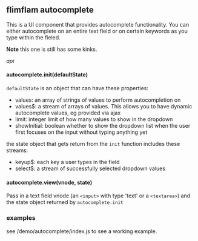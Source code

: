
## flimflam autocomplete

This is a UI component that provides autocomplete functionality. You can either autocomplete on an entire text field or on certain keywords as you type within the fieled.

__Note__ this one is still has some kinks.

_api_

#### autocomplete.init(defaultState)

`defaultState` is an object that can have these properties:

* values: an array of strings of values to perform autocompletion on
* values$: a stream of arrays of values. This allows you to have dynamic autocomplete values, eg provided via ajax
* limit: integer limit of how many values to show in the dropdown
* showInitial: boolean whether to show the dropdown list when the user first focuses on the input without typing anything yet

the state object that gets return from the `init` function includes these streams:

* keyup$: each key a user types in the field
* select$: a stream of successfully selected dropdown values

#### autocomplete.view(vnode, state)

Pass in a text field vnode (an `<input>` with type 'text' or a `<textarea>`) and the state object returned by `autocomplete.init`

### examples

see /demo/autocomplete/index.js to see a working example.
